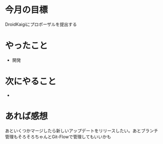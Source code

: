 # 今月の目標
DroidKaigiにプロポーザルを提出する
# やったこと
* 開発
# 次にやること
* 
# あれば感想
あといくつかマージしたら新しいアップデートをリリースしたい。あとブランチ管理もそろそろちゃんとGit-Flowで管理してもいいかも
